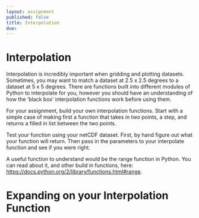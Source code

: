 ```yaml
---
layout: assignment
published: false
title: Interpolation
due: 
---
```


# Interpolation

Interpolation is incredibly important when gridding and plotting datasets.  Sometimes, you may want to match a dataset at 2.5 x 2.5 degrees to a dataset at 5 x 5 degrees.  There are functions built into different modules of Python to interpolate for you, however you should have an understanding of how the ‘black box’ interpolation functions work before using them.  

For your assignment, build your own interpolation functions.  Start with a simple case of making first a function that takes in two points, a step, and returns a filled in list between the two points.

Test your function using your netCDF dataset.  First, by hand figure out what your function will return.  Then pass in the parameters to your interpolate function and see if you were right.  

A useful function to understand would be the range function in Python.  You can read about it, and other build in functions, here: https://docs.python.org/2/library/functions.html#range.

# Expanding on your Interpolation Function
